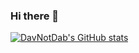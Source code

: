 ### Hi there 👋

<!--
**DavNotDab/DavNotDab** is a ✨ _special_ ✨ repository because its `README.md` (this file) appears on your GitHub profile.

Here are some ideas to get you started:

- 🔭 I’m currently working on ...
- 🌱 I’m currently learning ...
- 👯 I’m looking to collaborate on ...
- 🤔 I’m looking for help with ...
- 💬 Ask me about ...
- 📫 How to reach me: ...
- 😄 Pronouns: ...
- ⚡ Fun fact: ...
-->
[![DavNotDab's GitHub stats](https://github-readme-stats.vercel.app/api?username=DavNotDab)](https://github.com/DavNotDab/github-readme-stats)

